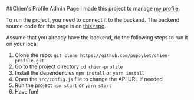 ##Chien's Profile Admin Page
I made this project to manage [my profile](https://chiendezign.info).

To run the project, you need to connect it to the backend. The backend source code for this page is on [this repo](https://github.com/puppylet/chien-profile).

Assume that you already have the backend, do the following steps to run it on your local

1. Clone the repo: `git clone https://github.com/puppylet/chien-profile.git`
2. Go to the project directory `cd chien-profile`
3. Install the dependencies `npm install` or `yarn install`
4. Open the `src/config.js` file to change the API URL if needed
5. Run the project `npm start` or `yarn start`
6. Have fun!

